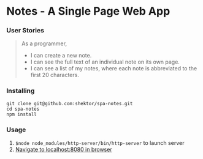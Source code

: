 # Notes - A Single Page Web App

### User Stories

> As a programmer,
>
> - I can create a new note.
> - I can see the full text of an individual note on its own page.
> - I can see a list of my notes, where each note is abbreviated to the first 20 characters.

### Installing

```
git clone git@github.com:shektor/spa-notes.git
cd spa-notes
npm install
```

### Usage

1. `$node node_modules/http-server/bin/http-server` to launch server
2. [Navigate to localhost:8080 in browser](http://localhost:8080/)
